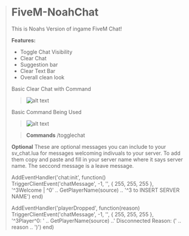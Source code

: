 > # FiveM-NoahChat #
> This is Noahs Version of ingame FiveM Chat!
> 
> **Features:**
> - Toggle Chat Visibility 
> - Clear Chat
> - Suggestion bar
> - Clear Text Bar
> - Overall clean look
> 
> Basic Clear Chat with Command
> 
> > ![alt text](https://cdn.discordapp.com/attachments/779842019723313162/800854901080064020/unknown.png)
> 
> Basic Command Being Used
> 
> > ![alt text](https://cdn.discordapp.com/attachments/779842019723313162/800854941321003028/unknown.png)
> 
> > **Commands**
> /togglechat
> 
> **Optional**
> These are optional messages you can include to your sv_chat.lua for messages welcoming indivuals to your server. To add them copy and paste and fill in your server name where it says server name. The seccond message is a leave message.
> 
> 
> AddEventHandler('chat:init', function()
>     TriggerClientEvent('chatMessage', -1, '', { 255, 255, 255 }, '^3Welcome | ^0' .. GetPlayerName(source) .. '^3 to INSERT SERVER NAME')
> end)
> 
> AddEventHandler('playerDropped', function(reason)
>     TriggerClientEvent('chatMessage', -1, '', { 255, 255, 255 }, '^3Player^0: ' .. GetPlayerName(source) ..' Disconnected Reason: (' .. reason .. ')')
> end)
